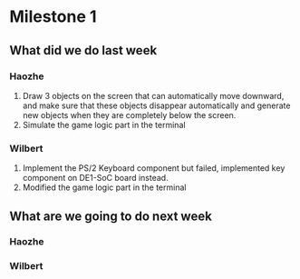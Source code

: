# Milestone 1

## What did we do last week

### Haozhe
1. Draw 3 objects on the screen that can automatically move downward, and make sure that these objects disappear automatically and generate new objects when they are completely below the screen. 
2. Simulate the game logic part in the terminal

### Wilbert
1. Implement the PS/2 Keyboard component but failed, implemented key component on DE1-SoC board instead.
2. Modified the game logic part in the terminal

## What are we going to do next week

### Haozhe


### Wilbert
